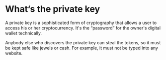 # What‘s the private key

A private key is a sophisticated form of cryptography that allows a user to access his or her cryptocurrency. It's the “password” for the owner's digital wallet technically.

Anybody else who discovers the private key can steal the tokens, so it must be kept safe like jewels or cash. For example, it must not be typed into any website.

